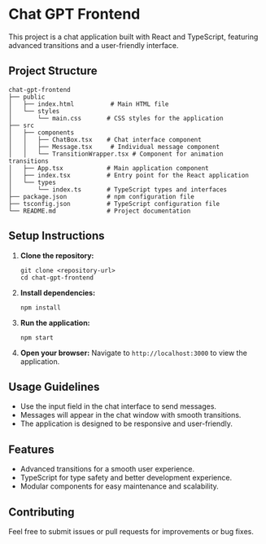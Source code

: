 # Chat GPT Frontend

This project is a chat application built with React and TypeScript, featuring advanced transitions and a user-friendly interface.

## Project Structure

```
chat-gpt-frontend
├── public
│   ├── index.html          # Main HTML file
│   └── styles
│       └── main.css       # CSS styles for the application
├── src
│   ├── components
│   │   ├── ChatBox.tsx    # Chat interface component
│   │   ├── Message.tsx     # Individual message component
│   │   └── TransitionWrapper.tsx # Component for animation transitions
│   ├── App.tsx            # Main application component
│   ├── index.tsx          # Entry point for the React application
│   └── types
│       └── index.ts       # TypeScript types and interfaces
├── package.json           # npm configuration file
├── tsconfig.json          # TypeScript configuration file
└── README.md              # Project documentation
```

## Setup Instructions

1. **Clone the repository:**
   ```
   git clone <repository-url>
   cd chat-gpt-frontend
   ```

2. **Install dependencies:**
   ```
   npm install
   ```

3. **Run the application:**
   ```
   npm start
   ```

4. **Open your browser:**
   Navigate to `http://localhost:3000` to view the application.

## Usage Guidelines

- Use the input field in the chat interface to send messages.
- Messages will appear in the chat window with smooth transitions.
- The application is designed to be responsive and user-friendly.

## Features

- Advanced transitions for a smooth user experience.
- TypeScript for type safety and better development experience.
- Modular components for easy maintenance and scalability.

## Contributing

Feel free to submit issues or pull requests for improvements or bug fixes.